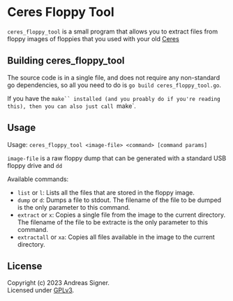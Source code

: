 # Ceres Floppy Tool

`ceres_floppy_tool` is a small program that allows you to extract files from
floppy images of floppies that you used with your old [Ceres](https://en.wikipedia.org/wiki/Ceres_(workstation))

## Building ceres_floppy_tool
The source code is in a single file, and does not require any non-standard 
go dependencies, so all you need to do is `go build ceres_floppy_tool.go`.

If you have the `make`` installed (and you proably do if you're reading this), then
you can also just call `make`.

## Usage

Usage: `ceres_floppy_tool <image-file> <command> [command params]`

`image-file` is a raw floppy dump that can be generated with a standard USB floppy drive and `dd`

Available commands:
   - `list` or `l`: Lists all the files that are stored in the floppy image.
   - `dump` or `d`: Dumps a file to stdout. The filename of the file to be dumped is the only parameter to this command.
   - `extract` or `x`: Copies a single file from the image to the current directory. The filename of the file to be extracte is the only parameter to this command.
   - `extractall` or `xa`: Copies all files available in the image to the current directory.

## License
Copyright (c) 2023 Andreas Signer.  
Licensed under [GPLv3](https://www.gnu.org/licenses/gpl-3.0).
